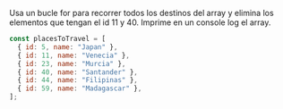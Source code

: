 Usa un bucle for para recorrer todos los destinos del array y elimina los elementos que tengan el id 11 y 40. Imprime en un console log el array.

```js
const placesToTravel = [
  { id: 5, name: "Japan" },
  { id: 11, name: "Venecia" },
  { id: 23, name: "Murcia" },
  { id: 40, name: "Santander" },
  { id: 44, name: "Filipinas" },
  { id: 59, name: "Madagascar" },
];
```
